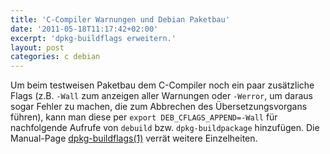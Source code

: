 ```yaml
---
title: 'C-Compiler Warnungen und Debian Paketbau'
date: '2011-05-18T11:17:42+02:00'
excerpt: 'dpkg-buildflags erweitern.'
layout: post
categories: c debian
---
```


Um beim testweisen Paketbau dem C-Compiler noch ein paar zusätzliche Flags (z.B. `-Wall` zum anzeigen aller Warnungen oder `-Werror`, um daraus sogar Fehler zu machen, die zum Abbrechen des Übersetzungsvorgans führen), kann man diese per `export DEB_CFLAGS_APPEND=-Wall` für nachfolgende Aufrufe von `debuild` bzw. `dpkg-buildpackage` hinzufügen. Die Manual-Page [dpkg-buildflags(1)](man:dpkg-buildflags(1)) verrät weitere Einzelheiten.
